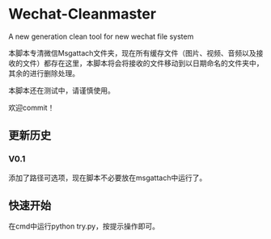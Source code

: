 # Wechat-Cleanmaster
A new generation clean tool for new wechat file system

本脚本专清微信Msgattach文件夹，现在所有缓存文件（图片、视频、音频以及接收的文件）都存在这里，本脚本将会将接收的文件移动到以日期命名的文件夹中，其余的进行删除处理。

本脚本还在测试中，请谨慎使用。

欢迎commit！

## 更新历史

### V0.1
添加了路径可选项，现在脚本不必要放在msgattach中运行了。

## 快速开始
在cmd中运行python try.py，按提示操作即可。
